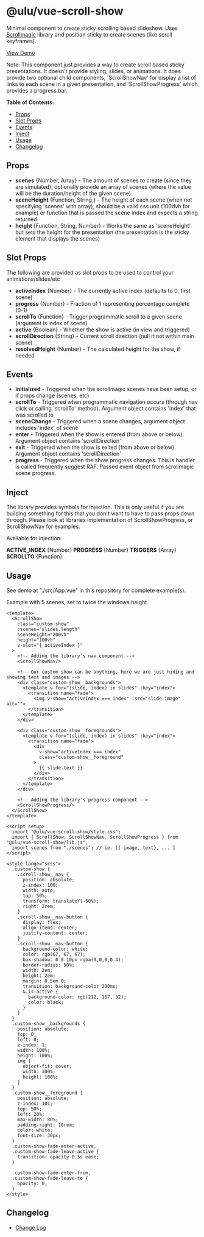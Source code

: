 # @ulu/vue-scroll-show

Minimal component to create sticky scrolling based slideshow. Uses [Scrollmagic](https://www.npmjs.com/package/scrollmagic) library and position sticky to create scenes (like scroll keyframes). 

[View Demo](https://jscherbe.github.io/vue-scroll-show/)

Note: This component just provides a way to create scroll based sticky presentations. It doesn't provide styling, slides, or animations. It does provide two optional child components, 'ScrollShowNav' for display a list of links to each scene in a given presentation, and 'ScrollShowProgress' which provides a progress bar.

**Table of Contents:**

- [Props](#props)
- [Slot Props](#slot-props)
- [Events](#events)
- [Inject](#inject)
- [Usage](#usage)
- [Changelog](#changelog)



## Props

- **scenes** {Number, Array} - The amount of scenes to create (since they are simulated), optionally provide an array of scenes (where the value will be the duration/height of the given scene)
- **sceneHeight** {Function, String,} - The height of each scene (when not specifying 'scenes' with array), should be a valid css unit (100dvh for example) or function that is passed the scene index and expects a string returned
- **height** {Function, String, Number} - Works the same as 'sceneHeight' but sets the height for the presentation (the presentation is the sticky element that displays the scenes)

## Slot Props

The following are provided as slot props to be used to control your animations/slides/etc

- **activeIndex** {Number} - The currently active index (defaults to 0, first scene)
- **progress** {Number} - Fraction of 1 representing percentage complete (0-1)
- **scrollTo** {Function} - Trigger programmatic scroll to a given scene (argument is index of scene)
- **active** {Boolean} - Whether the show is active (in view and triggered)
- **scrollDirection** {String} - Current scroll direction (null if not within main scene)
- **resolvedHeight** {Number} - The calculated height for the show, if needed
  
## Events

- **initialized** - Triggered when the scrollmagic scenes have been setup, or if props change (scenes, etc)
- **scrollTo** - Triggered when programmatic navigation occurs (through nav click or calling 'scrollTo' method). Argument object contains 'index' that was scrolled to
- **sceneChange** - Triggered when a scene changes, argument object includes 'index' of scene
- **enter** - Triggered when the show is entered (from above or below). Argument object contains 'scrollDirection'
- **exit** - Triggered when the show is exited (from above or below). Argument object contains 'scrollDirection'
- **progress** - Triggered when the show progress changes. This is handler is called frequently suggest RAF. Passed event object from scrollmagic scene progress.

## Inject

The library provides symbols for injection. This is only useful if you are building something for this that you don't want to have to pass props down through. Please look at libraries implementation of ScrollShowProgress, or ScrollShowNav for examples.

Available for injection:

**ACTIVE_INDEX** {Number}
**PROGRESS** {Number}
**TRIGGERS** {Array}
**SCROLLTO** {Function}


## Usage

See demo at "./src/App.vue" in this repository for complete example(s).

Example with 5 scenes, set to twice the windows height

```vue
<template>
  <ScrollShow 
    class="custom-show" 
    :scenes="slides.length"
    sceneHeight="200vh"
    height="100vh"
    v-slot="{ activeIndex }"
  >
    <!-- Adding the library's nav component -->
    <ScrollShowNav/>

    <!-- Our custom show can be anything, here we are just hiding and showing text and images -->
    <div class="custom-show__backgrounds">
      <template v-for="(slide, index) in slides" :key="index">
        <transition name="fade">
          <img v-show="activeIndex === index" :src="slide.image" alt="">
        </transition>
      </template>
    </div>

    <div class="custom-show__foregrounds">
      <template v-for="(slide, index) in slides" :key="index">
        <transition name="fade">
          <div 
            v-show="activeIndex === index" 
            class="custom-show__foreground"
          >
            {{ slide.text }}
          </div>
        </transition>
      </template>
    </div>

    <!-- Adding the library's progress component -->
    <ScrollShowProgress/>
  </ScrollShow>
</template>

<script setup>
  import "@ulu/vue-scroll-show/style.css";
  import { ScrollShow, ScrollShowNav, ScrollShowProgress } from "@ulu/vue-scroll-show/lib.js";
  import scenes from "./scenes"; // ie. [{ image, text}, ... ]
</script>

<style lange="scss">
  .custom-show {
    .scroll-show__nav {
      position: absolute;
      z-index: 100;
      width: auto;
      top: 50%;
      transform: translateY(-50%);
      right: 2rem;
    }
    .scroll-show__nav-button {
      display: flex;
      align-items: center;
      justify-content: center;
    }
    .scroll-show__nav-button {
      background-color: white;
      color: rgb(67, 67, 67);
      box-shadow: 0 0 10px rgba(0,0,0,0.4);
      border-radius: 50%;
      width: 2em;
      height: 2em;
      margin: 0.5em 0;
      transition: background-color 200ms;
      &.is-active {
        background-color: rgb(212, 167, 32);
        color: black;
      }
    }
  }
  .custom-show__backgrounds {
    position: absolute;
    top: 0;
    left: 0;
    z-index: 1;
    width: 100%;
    height: 100%;
    img {
      object-fit: cover;
      width: 100%;
      height: 100%;
    }
  }
  .custom-show__foreground {
    position: absolute;
    z-index: 101;
    top: 50%;
    left: 20%;
    max-width: 80%;
    padding-right: 10rem;
    color: white;
    font-size: 30px;
  }
  .custom-show-fade-enter-active,
  .custom-show-fade-leave-active {
    transition: opacity 0.5s ease;
  }

  .custom-show-fade-enter-from,
  .custom-show-fade-leave-to {
    opacity: 0;
  }
</style>

```

## Changelog

- [Change Log](CHANGELOG.md)